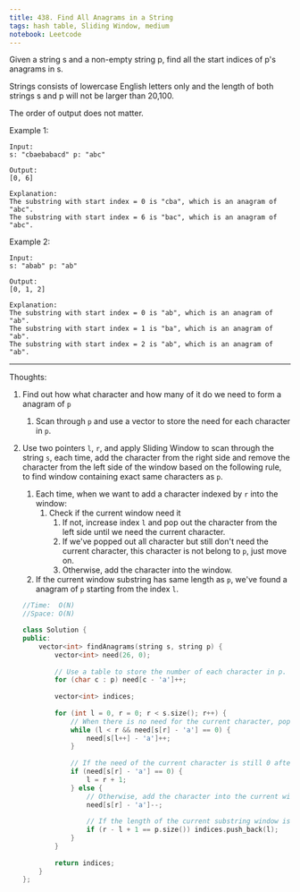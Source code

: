 ```yaml
---
title: 438. Find All Anagrams in a String
tags: hash table, Sliding Window, medium
notebook: Leetcode
---
```


Given a string s and a non-empty string p, find all the start indices of p's anagrams in s.

Strings consists of lowercase English letters only and the length of both strings s and p will not be larger than 20,100.

The order of output does not matter.

Example 1:

```
Input:
s: "cbaebabacd" p: "abc"

Output:
[0, 6]

Explanation:
The substring with start index = 0 is "cba", which is an anagram of "abc".
The substring with start index = 6 is "bac", which is an anagram of "abc".
```

Example 2:
```
Input:
s: "abab" p: "ab"

Output:
[0, 1, 2]

Explanation:
The substring with start index = 0 is "ab", which is an anagram of "ab".
The substring with start index = 1 is "ba", which is an anagram of "ab".
The substring with start index = 2 is "ab", which is an anagram of "ab".
```
----------
Thoughts:
1. Find out how what character and how many of it do we need to form a anagram of `p`
   1. Scan through `p` and use a vector to store the need for each character in `p`.
2. Use two pointers `l`, `r`, and apply Sliding Window to scan through the string `s`, each time, add the character from the right side and remove the character from the left side of the window based on the following rule, to find window containing exact same characters as `p`.
   1. Each time, when we want to add a character indexed by `r` into the window:
      1. Check if the current window need it
         1. If not, increase index `l` and pop out the character from the left side until we need the current character.
         2. If we've popped out all character but still don't need the current character, this character is not belong to `p`, just move on.
         3. Otherwise, add the character into the window.
   2. If the current window substring has same length as `p`, we've found a anagram of `p` starting from the index `l`. 

    ```c++
    //Time:  O(N)
    //Space: O(N)

    class Solution {
    public:
        vector<int> findAnagrams(string s, string p) {
            vector<int> need(26, 0);
            
            // Use a table to store the number of each character in p.
            for (char c : p) need[c - 'a']++;
            
            vector<int> indices;
            
            for (int l = 0, r = 0; r < s.size(); r++) {
                // When there is no need for the current character, pop out the character from left side until the window needs this character.
                while (l < r && need[s[r] - 'a'] == 0) {
                    need[s[l++] - 'a']++;
                }
                
                // If the need of the current character is still 0 after we poping out every characters from the sliding window, it means this character is not in p at all (not part of the anagram), just move l to the next of r
                if (need[s[r] - 'a'] == 0) {
                    l = r + 1;
                } else { 
                    // Otherwise, add the character into the current window and update the need table.
                    need[s[r] - 'a']--;
                    
                    // If the length of the current substring window is equal to p, we've found a anagram starting from the index l.
                    if (r - l + 1 == p.size()) indices.push_back(l);
                }
            }
            
            return indices;
        }
    };
    ```